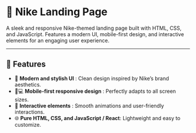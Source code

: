 # 👟 Nike Landing Page

A sleek and responsive Nike-themed landing page built with HTML, CSS, and JavaScript. Features a modern UI, mobile-first design, and interactive elements for an engaging user experience.

---

## 🚀 Features  
- 🎨 **Modern and stylish UI** : Clean design inspired by Nike’s brand aesthetics.  
- 📱💻 **Mobile-first responsive design** : Perfectly adapts to all screen sizes.  
- 🔄 **Interactive elements** : Smooth animations and user-friendly interactions.  
- 🌐 **Pure HTML, CSS, and JavaScript / React**: Lightweight and easy to customize.
